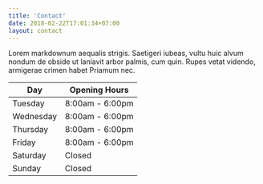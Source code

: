 ```yaml
---
title: 'Contact'
date: 2018-02-22T17:01:34+07:00
layout: contact
---
```


Lorem markdownum aequalis strigis. Saetigeri iubeas, vultu huic alvum nondum de obside ut laniavit arbor palmis, cum quin. Rupes vetat videndo, armigerae crimen habet Priamum nec.

| Day       | Opening Hours   |
| --------- | --------------- |
| Tuesday   | 8:00am - 6:00pm |
| Wednesday | 8:00am - 6:00pm |
| Thursday  | 8:00am - 6:00pm |
| Friday    | 8:00am - 6:00pm |
| Saturday  | Closed          |
| Sunday    | Closed          |
